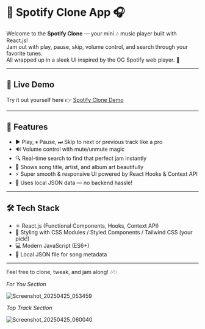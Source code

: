 
# 🎵 Spotify Clone App 🎧

Welcome to the **Spotify Clone** — your mini 🎶 music player built with React.js!  
Jam out with play, pause, skip, volume control, and search through your favorite tunes.  
All wrapped up in a sleek UI inspired by the OG Spotify web player. 🚀

---

## 🚀 Live Demo

Try it out yourself here 👉 [Spotify Clone Demo](https://spotify-clone-roan-eight.vercel.app/)

---

## 🌟 Features

- ▶️ Play, ⏸ Pause, ⏭ Skip to next or previous track like a pro  
- 🔊 Volume control with mute/unmute magic  
- 🔍 Real-time search to find that perfect jam instantly  
- 🎤 Shows song title, artist, and album art beautifully  
- ⚡ Super smooth & responsive UI powered by React Hooks & Context API  
- 📁 Uses local JSON data — no backend hassle!

---

## 🛠 Tech Stack

- ⚛️ React.js (Functional Components, Hooks, Context API)  
- 🎨 Styling with CSS Modules / Styled Components / Tailwind CSS (your pick!)  
- 💻 Modern JavaScript (ES6+)  
- 📂 Local JSON file for song metadata  

---

Feel free to clone, tweak, and jam along! 🎶✨


*For You Section*

![Screenshot_20250425_053459](https://github.com/user-attachments/assets/ca76a2f5-e47f-4320-920d-2cb6abd947fc)

*Top Track Section*

![Screenshot_20250425_060040](https://github.com/user-attachments/assets/290f5197-5a71-43a7-aa0d-9345cde6f9a6)

